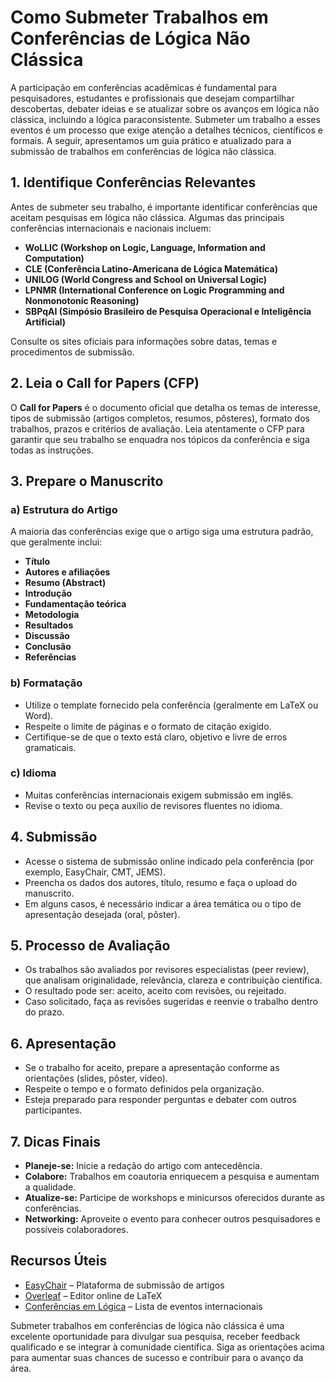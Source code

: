 
# Como Submeter Trabalhos em Conferências de Lógica Não Clássica

A participação em conferências acadêmicas é fundamental para pesquisadores, estudantes e profissionais que desejam compartilhar descobertas, debater ideias e se atualizar sobre os avanços em lógica não clássica, incluindo a lógica paraconsistente. Submeter um trabalho a esses eventos é um processo que exige atenção a detalhes técnicos, científicos e formais. A seguir, apresentamos um guia prático e atualizado para a submissão de trabalhos em conferências de lógica não clássica.



## 1. Identifique Conferências Relevantes

Antes de submeter seu trabalho, é importante identificar conferências que aceitam pesquisas em lógica não clássica. Algumas das principais conferências internacionais e nacionais incluem:

- **WoLLIC (Workshop on Logic, Language, Information and Computation)**
- **CLE (Conferência Latino-Americana de Lógica Matemática)**
- **UNILOG (World Congress and School on Universal Logic)**
- **LPNMR (International Conference on Logic Programming and Nonmonotonic Reasoning)**
- **SBPqAI (Simpósio Brasileiro de Pesquisa Operacional e Inteligência Artificial)**

Consulte os sites oficiais para informações sobre datas, temas e procedimentos de submissão.



## 2. Leia o Call for Papers (CFP)

O **Call for Papers** é o documento oficial que detalha os temas de interesse, tipos de submissão (artigos completos, resumos, pôsteres), formato dos trabalhos, prazos e critérios de avaliação. Leia atentamente o CFP para garantir que seu trabalho se enquadra nos tópicos da conferência e siga todas as instruções.



## 3. Prepare o Manuscrito

### a) Estrutura do Artigo

A maioria das conferências exige que o artigo siga uma estrutura padrão, que geralmente inclui:

- **Título**
- **Autores e afiliações**
- **Resumo (Abstract)**
- **Introdução**
- **Fundamentação teórica**
- **Metodologia**
- **Resultados**
- **Discussão**
- **Conclusão**
- **Referências**

### b) Formatação

- Utilize o template fornecido pela conferência (geralmente em LaTeX ou Word).
- Respeite o limite de páginas e o formato de citação exigido.
- Certifique-se de que o texto está claro, objetivo e livre de erros gramaticais.

### c) Idioma

- Muitas conferências internacionais exigem submissão em inglês.
- Revise o texto ou peça auxílio de revisores fluentes no idioma.



## 4. Submissão

- Acesse o sistema de submissão online indicado pela conferência (por exemplo, EasyChair, CMT, JEMS).
- Preencha os dados dos autores, título, resumo e faça o upload do manuscrito.
- Em alguns casos, é necessário indicar a área temática ou o tipo de apresentação desejada (oral, pôster).



## 5. Processo de Avaliação

- Os trabalhos são avaliados por revisores especialistas (peer review), que analisam originalidade, relevância, clareza e contribuição científica.
- O resultado pode ser: aceito, aceito com revisões, ou rejeitado.
- Caso solicitado, faça as revisões sugeridas e reenvie o trabalho dentro do prazo.



## 6. Apresentação

- Se o trabalho for aceito, prepare a apresentação conforme as orientações (slides, pôster, vídeo).
- Respeite o tempo e o formato definidos pela organização.
- Esteja preparado para responder perguntas e debater com outros participantes.



## 7. Dicas Finais

- **Planeje-se:** Inicie a redação do artigo com antecedência.
- **Colabore:** Trabalhos em coautoria enriquecem a pesquisa e aumentam a qualidade.
- **Atualize-se:** Participe de workshops e minicursos oferecidos durante as conferências.
- **Networking:** Aproveite o evento para conhecer outros pesquisadores e possíveis colaboradores.



## Recursos Úteis

- [EasyChair](https://easychair.org/) – Plataforma de submissão de artigos
- [Overleaf](https://www.overleaf.com/) – Editor online de LaTeX
- [Conferências em Lógica](https://www.cl.cam.ac.uk/events/conferences.html) – Lista de eventos internacionais



Submeter trabalhos em conferências de lógica não clássica é uma excelente oportunidade para divulgar sua pesquisa, receber feedback qualificado e se integrar à comunidade científica. Siga as orientações acima para aumentar suas chances de sucesso e contribuir para o avanço da área.

